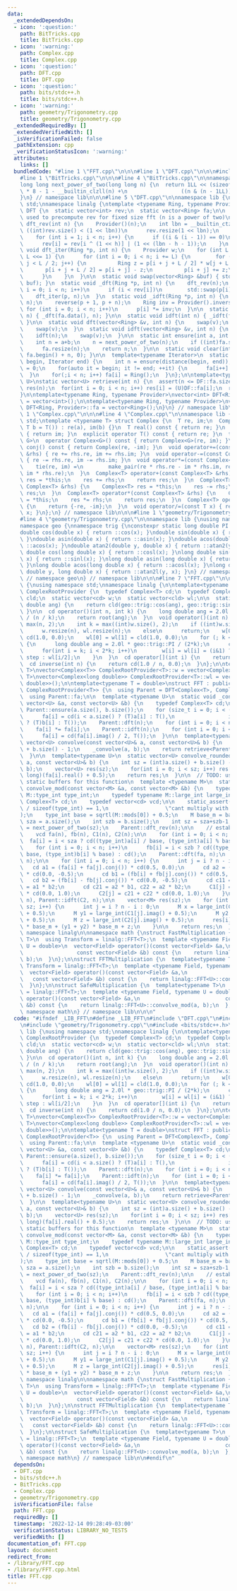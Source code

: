 ```yaml
---
data:
  _extendedDependsOn:
  - icon: ':question:'
    path: BitTricks.cpp
    title: BitTricks.cpp
  - icon: ':warning:'
    path: Complex.cpp
    title: Complex.cpp
  - icon: ':question:'
    path: DFT.cpp
    title: DFT.cpp
  - icon: ':question:'
    path: bits/stdc++.h
    title: bits/stdc++.h
  - icon: ':warning:'
    path: geometry/Trigonometry.cpp
    title: geometry/Trigonometry.cpp
  _extendedRequiredBy: []
  _extendedVerifiedWith: []
  _isVerificationFailed: false
  _pathExtension: cpp
  _verificationStatusIcon: ':warning:'
  attributes:
    links: []
  bundledCode: "#line 1 \"FFT.cpp\"\n\n\n#line 1 \"DFT.cpp\"\n\n\n#include <bits/stdc++.h>\n\
    #line 1 \"BitTricks.cpp\"\n\n\n#line 4 \"BitTricks.cpp\"\n\nnamespace lib {\n\
    long long next_power_of_two(long long n) {\n  return 1LL << (sizeof(long long)\
    \ * 8 - 1 - __builtin_clzll(n) +\n                 ((n & (n - 1LL)) != 0));\n\
    }\n} // namespace lib\n\n\n#line 5 \"DFT.cpp\"\n\nnamespace lib {\nusing namespace\
    \ std;\nnamespace linalg {\ntemplate <typename Ring, typename Provider>\nstruct\
    \ DFT {\n  static vector<int> rev;\n  static vector<Ring> fa;\n\n  // function\
    \ used to precompute rev for fixed size fft (n is a power of two)\n  static void\
    \ dft_rev(int n) {\n    Provider()(n);\n    int lbn = __builtin_ctz(n);\n    if\
    \ ((int)rev.size() < (1 << lbn))\n      rev.resize(1 << lbn);\n    int h = -1;\n\
    \    for (int i = 1; i < n; i++) {\n      if ((i & (i - 1)) == 0)\n        h++;\n\
    \      rev[i] = rev[i ^ (1 << h)] | (1 << (lbn - h - 1));\n    }\n  }\n\n  static\
    \ void dft_iter(Ring *p, int n) {\n    Provider w;\n    for (int L = 2; L <= n;\
    \ L <<= 1) {\n      for (int i = 0; i < n; i += L) {\n        for (int j = 0;\
    \ j < L / 2; j++) {\n          Ring z = p[i + j + L / 2] * w[j + L / 2];\n   \
    \       p[i + j + L / 2] = p[i + j] - z;\n          p[i + j] += z;\n        }\n\
    \      }\n    }\n  }\n\n  static void swap(vector<Ring> &buf) { std::swap(fa,\
    \ buf); }\n  static void _dft(Ring *p, int n) {\n    dft_rev(n);\n    for (int\
    \ i = 0; i < n; i++)\n      if (i < rev[i])\n        std::swap(p[i], p[rev[i]]);\n\
    \    dft_iter(p, n);\n  }\n  static void _idft(Ring *p, int n) {\n    _dft(p,\
    \ n);\n    reverse(p + 1, p + n);\n    Ring inv = Provider().inverse(n);\n   \
    \ for (int i = 0; i < n; i++)\n      p[i] *= inv;\n  }\n\n  static void dft(int\
    \ n) { _dft(fa.data(), n); }\n\n  static void idft(int n) { _idft(fa.data(), n);\
    \ }\n\n  static void dft(vector<Ring> &v, int n) {\n    swap(v);\n    dft(n);\n\
    \    swap(v);\n  }\n  static void idft(vector<Ring> &v, int n) {\n    swap(v);\n\
    \    idft(n);\n    swap(v);\n  }\n\n  static int ensure(int a, int b = 0) {\n\
    \    int n = a+b;\n    n = next_power_of_two(n);\n    if ((int)fa.size() < n)\n\
    \      fa.resize(n);\n    return n;\n  }\n\n  static void clear(int n) { fill(fa.begin(),\
    \ fa.begin() + n, 0); }\n\n  template<typename Iterator>\n  static void fill(Iterator\
    \ begin, Iterator end) {\n    int n = ensure(distance(begin, end));\n    int i\
    \ = 0;\n    for(auto it = begin; it != end; ++it) {\n      fa[i++] = *it;\n  \
    \  }\n    for(;i < n; i++) fa[i] = Ring();\n  }\n};\n\ntemplate<typename DF, typename\
    \ U>\nstatic vector<U> retrieve(int n) {\n  assert(n <= DF::fa.size());\n  vector<U>\
    \ res(n);\n  for(int i = 0; i < n; i++) res[i] = (U)DF::fa[i];\n  return res;\n\
    }\n\ntemplate<typename Ring, typename Provider>\nvector<int> DFT<Ring, Provider>::rev\
    \ = vector<int>();\n\ntemplate<typename Ring, typename Provider>\nvector<Ring>\
    \ DFT<Ring, Provider>::fa = vector<Ring>();\n}\n} // namespace lib\n\n\n#line\
    \ 1 \"Complex.cpp\"\n\n\n#line 4 \"Complex.cpp\"\n\nnamespace lib {\nusing namespace\
    \ std;\ntemplate <typename T> struct Complex {\n  T re, im;\n  Complex(T a = T(),\
    \ T b = T()) : re(a), im(b) {}\n  T real() const { return re; }\n  T imag() const\
    \ { return im; }\n  explicit operator T() const { return re; }\n  template<typename\
    \ G>\n  operator Complex<G>() const { return Complex<G>(re, im); }\n  Complex\
    \ conj() const { return Complex(re, -im); }\n  void operator+=(const Complex<T>\
    \ &rhs) { re += rhs.re, im += rhs.im; }\n  void operator-=(const Complex<T> &rhs)\
    \ { re -= rhs.re, im -= rhs.im; }\n  void operator*=(const Complex<T> &rhs) {\n\
    \    tie(re, im) =\n        make_pair(re * rhs.re - im * rhs.im, re * rhs.im +\
    \ im * rhs.re);\n  }\n  Complex<T> operator+(const Complex<T> &rhs) {\n    Complex<T>\
    \ res = *this;\n    res += rhs;\n    return res;\n  }\n  Complex<T> operator-(const\
    \ Complex<T> &rhs) {\n    Complex<T> res = *this;\n    res -= rhs;\n    return\
    \ res;\n  }\n  Complex<T> operator*(const Complex<T> &rhs) {\n    Complex<T> res\
    \ = *this;\n    res *= rhs;\n    return res;\n  }\n  Complex<T> operator-() const\
    \ {\n    return {-re, -im};\n  }\n  void operator/=(const T x) { re /= x, im /=\
    \ x; }\n};\n} // namespace lib\n\n\n#line 1 \"geometry/Trigonometry.cpp\"\n\n\n\
    #line 4 \"geometry/Trigonometry.cpp\"\n\nnamespace lib {\nusing namespace std;\n\
    namespace geo {\nnamespace trig {\nconstexpr static long double PI = 3.141592653589793238462643383279502884197169399375105820974944l;\n\
    double cos(double x) { return ::cos(x); }\ndouble sin(double x) { return ::sin(x);\
    \ }\ndouble asin(double x) { return ::asin(x); }\ndouble acos(double x) { return\
    \ ::acos(x); }\ndouble atan2(double y, double x) { return ::atan2(y, x); }\nlong\
    \ double cos(long double x) { return ::cosl(x); }\nlong double sin(long double\
    \ x) { return ::sinl(x); }\nlong double asin(long double x) { return ::asinl(x);\
    \ }\nlong double acos(long double x) { return ::acosl(x); }\nlong double atan2(long\
    \ double y, long double x) { return ::atan2l(y, x); }\n} // namespace trig\n}\
    \ // namespace geo\n} // namespace lib\n\n\n#line 7 \"FFT.cpp\"\n\nnamespace lib\
    \ {\nusing namespace std;\nnamespace linalg {\n\ntemplate<typename T>\nstruct\
    \ ComplexRootProvider {\n  typedef Complex<T> cd;\n  typedef Complex<long double>\
    \ cld;\n  static vector<cd> w;\n  static vector<cld> wl;\n\n  static cld root(long\
    \ double ang) {\n    return cld(geo::trig::cos(ang), geo::trig::sin(ang));\n \
    \ }\n\n  cd operator()(int n, int k) {\n    long double ang = 2.0l * geo::trig::PI\
    \ / (n / k);\n    return root(ang);\n  }\n  void operator()(int n) {\n    n =\
    \ max(n, 2);\n    int k = max((int)w.size(), 2);\n    if ((int)w.size() < n)\n\
    \      w.resize(n), wl.resize(n);\n    else\n      return;\n    w[0] = w[1] =\
    \ cd(1.0, 0.0);\n    wl[0] = wl[1] = cld(1.0, 0.0);\n    for (; k < n; k *= 2)\
    \ {\n      long double ang = 2.0l * geo::trig::PI / (2*k);\n      cld step = root(ang);\n\
    \      for(int i = k; i < 2*k; i++)\n        w[i] = wl[i] = (i&1) ? wl[i/2] *\
    \ step : wl[i/2];\n    }\n  }\n  cd operator[](int i) {\n    return w[i];\n  }\n\
    \  cd inverse(int n) {\n    return cd(1.0 / n, 0.0);\n  }\n};\n\ntemplate<typename\
    \ T>\nvector<Complex<T>> ComplexRootProvider<T>::w = vector<Complex<T>>();\ntemplate<typename\
    \ T>\nvector<Complex<long double>> ComplexRootProvider<T>::wl = vector<Complex<long\
    \ double>>();\n\ntemplate<typename T = double>\nstruct FFT : public DFT<Complex<T>,\
    \ ComplexRootProvider<T>> {\n  using Parent = DFT<Complex<T>, ComplexRootProvider<T>>;\n\
    \  using Parent::fa;\n\n  template <typename U>\n  static void _convolve(const\
    \ vector<U> &a, const vector<U> &b) {\n    typedef Complex<T> cd;\n    int n =\
    \ Parent::ensure(a.size(), b.size());\n    for (size_t i = 0; i < (size_t)n; i++)\n\
    \      fa[i] = cd(i < a.size() ? (T)a[i] : T(),\n                 i < b.size()\
    \ ? (T)b[i] : T());\n    Parent::dft(n);\n    for (int i = 0; i < n; i++)\n  \
    \    fa[i] *= fa[i];\n    Parent::idft(n);\n    for (int i = 0; i < n; i++)\n\
    \      fa[i] = cd(fa[i].imag() / 2, T());\n  }\n\n  template<typename U>\n  static\
    \ vector<U> convolve(const vector<U>& a, const vector<U>& b) {\n    int sz = (int)a.size()\
    \ + b.size() - 1;\n    _convolve(a, b);\n    return retrieve<Parent, U>(sz);\n\
    \  }\n\n  template<typename U>\n  static vector<U> convolve_rounded(const vector<U>&\
    \ a, const vector<U>& b) {\n    int sz = (int)a.size() + b.size() - 1;\n    _convolve(a,\
    \ b);\n    vector<U> res(sz);\n    for(int i = 0; i < sz; i++) res[i] = (U)(long\
    \ long)(fa[i].real() + 0.5);\n    return res;\n  }\n\n  // TODO: use separate\
    \ static buffers for this function\n  template <typename M>\n  static vector<M>\
    \ convolve_mod(const vector<M> &a, const vector<M> &b) {\n    typedef typename\
    \ M::type_int type_int;\n    typedef typename M::large_int large_int;\n    typedef\
    \ Complex<T> cd;\n    typedef vector<cd> vcd;\n\n    static_assert(sizeof(M::mods)\
    \ / sizeof(type_int) == 1,\n                  \"cant multiply with multiple mods\"\
    );\n    type_int base = sqrtl(M::mods[0]) + 0.5;\n    M base_m = base;\n    int\
    \ sza = a.size();\n    int szb = b.size();\n    int sz = sza+szb-1;\n    int n\
    \ = next_power_of_two(sz);\n    Parent::dft_rev(n);\n\n    // establish buffers\n\
    \    vcd fa(n), fb(n), C1(n), C2(n);\n\n    for (int i = 0; i < n; i++)\n    \
    \  fa[i] = i < sza ? cd((type_int)a[i] / base, (type_int)a[i] % base) : cd();\n\
    \    for (int i = 0; i < n; i++)\n      fb[i] = i < szb ? cd((type_int)b[i] /\
    \ base, (type_int)b[i] % base) : cd();\n    Parent::dft(fa, n);\n    Parent::dft(fb,\
    \ n);\n\n    for (int i = 0; i < n; i++) {\n      int j = i ? n - i : 0;\n   \
    \   cd a1 = (fa[i] + fa[j].conj()) * cd(0.5, 0.0);\n      cd a2 = (fa[i] - fa[j].conj())\
    \ * cd(0.0, -0.5);\n      cd b1 = (fb[i] + fb[j].conj()) * cd(0.5, 0.0);\n   \
    \   cd b2 = (fb[i] - fb[j].conj()) * cd(0.0, -0.5);\n      cd c11 = a1 * b1, c12\
    \ = a1 * b2;\n      cd c21 = a2 * b1, c22 = a2 * b2;\n      C1[j] = c11 + c12\
    \ * cd(0.0, 1.0);\n      C2[j] = c21 + c22 * cd(0.0, 1.0);\n    }\n    Parent::idft(C1,\
    \ n), Parent::idft(C2, n);\n\n    vector<M> res(sz);\n    for (int i = 0; i <\
    \ sz; i++) {\n      int j = i ? n - i : 0;\n      M x = large_int(C1[j].real()\
    \ + 0.5);\n      M y1 = large_int(C1[j].imag() + 0.5);\n      M y2 = large_int(C2[j].real()\
    \ + 0.5);\n      M z = large_int(C2[j].imag() + 0.5);\n      res[i] = x * base_m\
    \ * base_m + (y1 + y2) * base_m + z;\n    }\n\n    return res;\n  }\n};\n} //\
    \ namespace linalg\n\nnamespace math {\nstruct FastMultiplication {\n  template<typename\
    \ T>\n  using Transform = linalg::FFT<T>;\n  template <typename Field, typename\
    \ U = double>\n  vector<Field> operator()(const vector<Field> &a,\n          \
    \                 const vector<Field> &b) const {\n    return linalg::FFT<U>::convolve_rounded(a,\
    \ b);\n  }\n};\n\nstruct FFTMultiplication {\n  template<typename T>\n  using\
    \ Transform = linalg::FFT<T>;\n  template <typename Field, typename U = double>\n\
    \  vector<Field> operator()(const vector<Field> &a,\n                        \
    \   const vector<Field> &b) const {\n    return linalg::FFT<U>::convolve(a, b);\n\
    \  }\n};\n\nstruct SafeMultiplication {\n  template<typename T>\n  using Transform\
    \ = linalg::FFT<T>;\n  template <typename Field, typename U = double>\n  vector<Field>\
    \ operator()(const vector<Field> &a,\n                           const vector<Field>\
    \ &b) const {\n    return linalg::FFT<U>::convolve_mod(a, b);\n  };\n};\n} //\
    \ namespace math\n} // namespace lib\n\n\n"
  code: "#ifndef _LIB_FFT\n#define _LIB_FFT\n#include \"DFT.cpp\"\n#include \"Complex.cpp\"\
    \n#include \"geometry/Trigonometry.cpp\"\n#include <bits/stdc++.h>\n\nnamespace\
    \ lib {\nusing namespace std;\nnamespace linalg {\n\ntemplate<typename T>\nstruct\
    \ ComplexRootProvider {\n  typedef Complex<T> cd;\n  typedef Complex<long double>\
    \ cld;\n  static vector<cd> w;\n  static vector<cld> wl;\n\n  static cld root(long\
    \ double ang) {\n    return cld(geo::trig::cos(ang), geo::trig::sin(ang));\n \
    \ }\n\n  cd operator()(int n, int k) {\n    long double ang = 2.0l * geo::trig::PI\
    \ / (n / k);\n    return root(ang);\n  }\n  void operator()(int n) {\n    n =\
    \ max(n, 2);\n    int k = max((int)w.size(), 2);\n    if ((int)w.size() < n)\n\
    \      w.resize(n), wl.resize(n);\n    else\n      return;\n    w[0] = w[1] =\
    \ cd(1.0, 0.0);\n    wl[0] = wl[1] = cld(1.0, 0.0);\n    for (; k < n; k *= 2)\
    \ {\n      long double ang = 2.0l * geo::trig::PI / (2*k);\n      cld step = root(ang);\n\
    \      for(int i = k; i < 2*k; i++)\n        w[i] = wl[i] = (i&1) ? wl[i/2] *\
    \ step : wl[i/2];\n    }\n  }\n  cd operator[](int i) {\n    return w[i];\n  }\n\
    \  cd inverse(int n) {\n    return cd(1.0 / n, 0.0);\n  }\n};\n\ntemplate<typename\
    \ T>\nvector<Complex<T>> ComplexRootProvider<T>::w = vector<Complex<T>>();\ntemplate<typename\
    \ T>\nvector<Complex<long double>> ComplexRootProvider<T>::wl = vector<Complex<long\
    \ double>>();\n\ntemplate<typename T = double>\nstruct FFT : public DFT<Complex<T>,\
    \ ComplexRootProvider<T>> {\n  using Parent = DFT<Complex<T>, ComplexRootProvider<T>>;\n\
    \  using Parent::fa;\n\n  template <typename U>\n  static void _convolve(const\
    \ vector<U> &a, const vector<U> &b) {\n    typedef Complex<T> cd;\n    int n =\
    \ Parent::ensure(a.size(), b.size());\n    for (size_t i = 0; i < (size_t)n; i++)\n\
    \      fa[i] = cd(i < a.size() ? (T)a[i] : T(),\n                 i < b.size()\
    \ ? (T)b[i] : T());\n    Parent::dft(n);\n    for (int i = 0; i < n; i++)\n  \
    \    fa[i] *= fa[i];\n    Parent::idft(n);\n    for (int i = 0; i < n; i++)\n\
    \      fa[i] = cd(fa[i].imag() / 2, T());\n  }\n\n  template<typename U>\n  static\
    \ vector<U> convolve(const vector<U>& a, const vector<U>& b) {\n    int sz = (int)a.size()\
    \ + b.size() - 1;\n    _convolve(a, b);\n    return retrieve<Parent, U>(sz);\n\
    \  }\n\n  template<typename U>\n  static vector<U> convolve_rounded(const vector<U>&\
    \ a, const vector<U>& b) {\n    int sz = (int)a.size() + b.size() - 1;\n    _convolve(a,\
    \ b);\n    vector<U> res(sz);\n    for(int i = 0; i < sz; i++) res[i] = (U)(long\
    \ long)(fa[i].real() + 0.5);\n    return res;\n  }\n\n  // TODO: use separate\
    \ static buffers for this function\n  template <typename M>\n  static vector<M>\
    \ convolve_mod(const vector<M> &a, const vector<M> &b) {\n    typedef typename\
    \ M::type_int type_int;\n    typedef typename M::large_int large_int;\n    typedef\
    \ Complex<T> cd;\n    typedef vector<cd> vcd;\n\n    static_assert(sizeof(M::mods)\
    \ / sizeof(type_int) == 1,\n                  \"cant multiply with multiple mods\"\
    );\n    type_int base = sqrtl(M::mods[0]) + 0.5;\n    M base_m = base;\n    int\
    \ sza = a.size();\n    int szb = b.size();\n    int sz = sza+szb-1;\n    int n\
    \ = next_power_of_two(sz);\n    Parent::dft_rev(n);\n\n    // establish buffers\n\
    \    vcd fa(n), fb(n), C1(n), C2(n);\n\n    for (int i = 0; i < n; i++)\n    \
    \  fa[i] = i < sza ? cd((type_int)a[i] / base, (type_int)a[i] % base) : cd();\n\
    \    for (int i = 0; i < n; i++)\n      fb[i] = i < szb ? cd((type_int)b[i] /\
    \ base, (type_int)b[i] % base) : cd();\n    Parent::dft(fa, n);\n    Parent::dft(fb,\
    \ n);\n\n    for (int i = 0; i < n; i++) {\n      int j = i ? n - i : 0;\n   \
    \   cd a1 = (fa[i] + fa[j].conj()) * cd(0.5, 0.0);\n      cd a2 = (fa[i] - fa[j].conj())\
    \ * cd(0.0, -0.5);\n      cd b1 = (fb[i] + fb[j].conj()) * cd(0.5, 0.0);\n   \
    \   cd b2 = (fb[i] - fb[j].conj()) * cd(0.0, -0.5);\n      cd c11 = a1 * b1, c12\
    \ = a1 * b2;\n      cd c21 = a2 * b1, c22 = a2 * b2;\n      C1[j] = c11 + c12\
    \ * cd(0.0, 1.0);\n      C2[j] = c21 + c22 * cd(0.0, 1.0);\n    }\n    Parent::idft(C1,\
    \ n), Parent::idft(C2, n);\n\n    vector<M> res(sz);\n    for (int i = 0; i <\
    \ sz; i++) {\n      int j = i ? n - i : 0;\n      M x = large_int(C1[j].real()\
    \ + 0.5);\n      M y1 = large_int(C1[j].imag() + 0.5);\n      M y2 = large_int(C2[j].real()\
    \ + 0.5);\n      M z = large_int(C2[j].imag() + 0.5);\n      res[i] = x * base_m\
    \ * base_m + (y1 + y2) * base_m + z;\n    }\n\n    return res;\n  }\n};\n} //\
    \ namespace linalg\n\nnamespace math {\nstruct FastMultiplication {\n  template<typename\
    \ T>\n  using Transform = linalg::FFT<T>;\n  template <typename Field, typename\
    \ U = double>\n  vector<Field> operator()(const vector<Field> &a,\n          \
    \                 const vector<Field> &b) const {\n    return linalg::FFT<U>::convolve_rounded(a,\
    \ b);\n  }\n};\n\nstruct FFTMultiplication {\n  template<typename T>\n  using\
    \ Transform = linalg::FFT<T>;\n  template <typename Field, typename U = double>\n\
    \  vector<Field> operator()(const vector<Field> &a,\n                        \
    \   const vector<Field> &b) const {\n    return linalg::FFT<U>::convolve(a, b);\n\
    \  }\n};\n\nstruct SafeMultiplication {\n  template<typename T>\n  using Transform\
    \ = linalg::FFT<T>;\n  template <typename Field, typename U = double>\n  vector<Field>\
    \ operator()(const vector<Field> &a,\n                           const vector<Field>\
    \ &b) const {\n    return linalg::FFT<U>::convolve_mod(a, b);\n  };\n};\n} //\
    \ namespace math\n} // namespace lib\n\n#endif\n"
  dependsOn:
  - DFT.cpp
  - bits/stdc++.h
  - BitTricks.cpp
  - Complex.cpp
  - geometry/Trigonometry.cpp
  isVerificationFile: false
  path: FFT.cpp
  requiredBy: []
  timestamp: '2022-12-14 09:28:49-03:00'
  verificationStatus: LIBRARY_NO_TESTS
  verifiedWith: []
documentation_of: FFT.cpp
layout: document
redirect_from:
- /library/FFT.cpp
- /library/FFT.cpp.html
title: FFT.cpp
---
```

